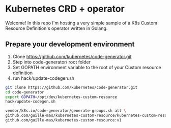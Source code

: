 # Kubernetes CRD + operator

Welcome! In this repo I'm hosting a very simple sample of a K8s Custom Resource Definition's operator written in Golang.

## Prepare your development environment

1. Clone https://github.com/kubernetes/code-generator.git
2. Step into code-generator/ root folder
3. Set GOPATH environment variable to the root of your Custom resource definition
4. run hack/update-codegen.sh

```bash
git clone https://github.com/kubernetes/code-generator.git
cd code-generator
export GOPATH=/opt/dev/kubernetes-custom-resource
hack/update-codegen.sh
```

```bash
vendor/k8s.io/code-generator/generate-groups.sh all \
github.com/guille-mas/kubernetes-custom-resource/kubernetes-custom-resource/pkg/client \ github.com/guille-mas/kubernetes-custom-resource/kubernetes-custom-resource/pkg/apis \
github.com/guille-mas/kubernetes-custom-resource:v1
```
